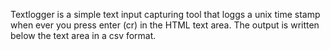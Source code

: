 Textlogger is a simple text input capturing tool that loggs a unix time stamp when ever you press enter (cr) in the HTML text area. The output is written below the text area in a csv format.
